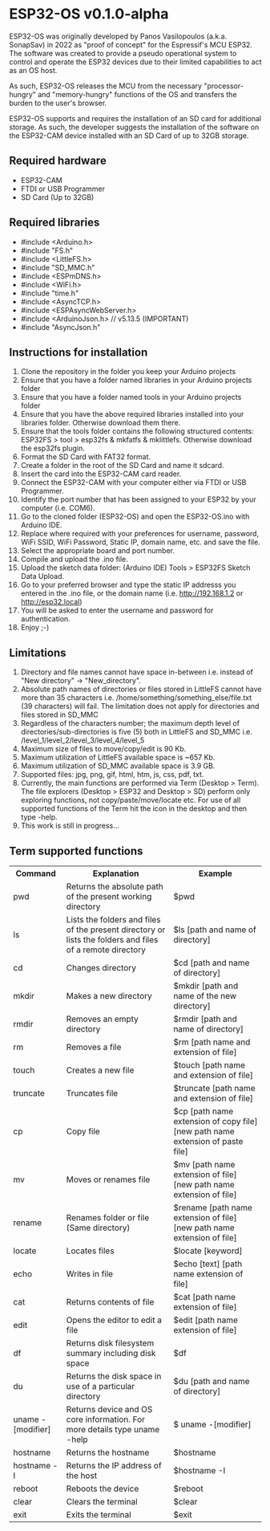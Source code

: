 # ESP32-OS v0.1.0-alpha

ESP32-OS was originally developed by Panos Vasilopoulos (a.k.a. SonapSav) in 2022 as "proof of concept" for the Espressif's MCU ESP32. The software was created to provide a pseudo operational system to control and operate the ESP32 devices due to their limited capabilities to act as an OS host.

As such, ESP32-OS releases the MCU from the necessary "processor-hungry" and "memory-hungry" functions of the OS and transfers the burden to the user's browser.

ESP32-OS supports and requires the installation of an SD card for additional storage. As such, the developer suggests the installation of the software on the ESP32-CAM device installed with an SD Card of up to 32GB storage.

## Required hardware

- ESP32-CAM
- FTDI or USB Programmer
- SD Card (Up to 32GB)

## Required libraries

- #include <Arduino.h>
- #include "FS.h"
- #include <LittleFS.h>
- #include "SD_MMC.h" 
- #include <ESPmDNS.h>
- #include <WiFi.h>
- #include "time.h"
- #include <AsyncTCP.h>
- #include <ESPAsyncWebServer.h>
- #include <ArduinoJson.h> // v5.13.5 (IMPORTANT)
- #include "AsyncJson.h"

## Instructions for installation

1. Clone the repository in the folder you keep your Arduino projects
2. Ensure that you have a folder named libraries in your Arduino projects folder
3. Ensure that you have a folder named tools in your Arduino projects folder
4. Ensure that you have the above required libraries installed into your libraries folder. Otherwise download them there.
5. Ensure that the tools folder contains the following structured contents: ESP32FS > tool > esp32fs & mkfatfs & mklittlefs. Otherwise download the esp32fs plugin.
6. Format the SD Card with FAT32 format.
7. Create a folder in the root of the SD Card and name it sdcard.
8. Insert the card into the ESP32-CAM card reader.
9. Connect the ESP32-CAM with your computer either via FTDI or USB Programmer.
10. Identify the port number that has been assigned to your ESP32 by your computer (i.e. COM6).
11. Go to the cloned folder (ESP32-OS) and open the ESP32-OS.ino with Arduino IDE.
12. Replace where required with your preferences for username, password, WiFi SSID, WiFi Password, Static IP, domain name, etc. and save the file.
13. Select the appropriate board and port number.
14. Compile and upload the .ino file.
15. Upload the sketch data folder: (Arduino IDE) Tools > ESP32FS Sketch Data Upload.
16. Go to your preferred browser and type the static IP addresss you entered in the .ino file, or the domain name (i.e. http://192.168.1.2 or http://esp32.local)
17. You will be asked to enter the username and password for authentication.
18. Enjoy ;-)

## Limitations

1. Directory and file names cannot have space in-between i.e. instead of "New directory" -> "New_directory".
2. Absolute path names of directories or files stored in LittleFS cannot have more than 35 characters i.e. /home/something/something_else/file.txt (39 characters) will fail. The limitation does not apply for directories and files stored in SD_MMC
3. Regardless of the characters number; the maximum depth level of directories/sub-directories is five (5) both in LittleFS and SD_MMC i.e. /level_1/level_2/level_3/level_4/level_5
4. Maximum size of files to move/copy/edit is 90 Kb.
5. Maximum utilization of LittleFS available space is ~657 Kb.
6. Maximum utilization of SD_MMC available space is 3.9 GB.
7. Supported files: jpg, png, gif, html, htm, js, css, pdf, txt.
8. Currently, the main functions are performed via Term (Desktop > Term). The file explorers (Desktop > ESP32 and Desktop > SD) perform only exploring functions, not copy/paste/move/locate etc. For use of all supported functions of the Term hit the icon in the desktop and then type -help.
9. This work is still in progress...

## Term supported functions

<table>
  <tr>
    <th>Command</th>
    <th>Explanation</th>
    <th>Example</th>
  </tr>
  <tr>
    <td> pwd </td><td> Returns the absolute path of the present working directory </td><td> $pwd </td>
  </tr>
  <tr>
    <td> ls </td><td> Lists the folders and files of the present directory or lists the folders and files of a remote directory </td><td> $ls [path and name of directory] </td>
  </tr>
  <tr>
    <td> cd </td><td> Changes directory </td><td> $cd [path and name of directory] </td>
  </tr>
  <tr>
    <td> mkdir </td><td> Makes a new directory </td><td> $mkdir [path and name of the new directory] </td>
  </tr>
  <tr>
    <td> rmdir </td><td> Removes an empty directory </td><td> $rmdir [path and name of directory] </td>
  </tr>
  <tr>
    <td> rm </td><td> Removes a file </td><td> $rm [path name and extension of file] </td>
  </tr>
  <tr>
    <td> touch </td><td> Creates a new file </td><td> $touch [path name and extension of file] </td>
  </tr>
  <tr>
    <td> truncate </td><td> Truncates file </td><td> $truncate [path name and extension of file] </td>
  </tr>
  <tr>
    <td> cp </td><td> Copy file </td><td> $cp [path name extension of copy file] [new path name extension of paste file] </td>
  </tr>
  <tr>
    <td> mv </td><td> Moves or renames file </td><td> $mv [path name extension of file] [new path name extension of file] </td>
  </tr>
  <tr>
    <td> rename </td><td> Renames folder or file (Same directory) </td><td> $rename [path name extension of file] [new path name extension of file] </td>
  </tr>
  <tr>
    <td> locate </td><td> Locates files </td><td> $locate [keyword] </td>
  </tr>
  <tr>
    <td> echo </td><td> Writes in file </td><td> $echo [text] [path name extension of file] </td>
  </tr>
  <tr>
    <td> cat </td><td> Returns contents of file </td><td> $cat [path name extension of file] </td>
  </tr>
  <tr>
    <td> edit </td><td> Opens the editor to edit a file </td><td> $edit [path name extension of file] </td>
  </tr>
  <tr>
    <td> df </td><td> Returns disk filesystem summary including disk space </td><td> $df </td>
  </tr>
  <tr>
    <td> du </td><td> Returns the disk space in use of a particular directory </td><td> $du [path and name of directory] </td>
  </tr>
  <tr>
    <td> uname -[modifier] </td><td> Returns device and OS core information. For more details type uname -help </td><td> $ uname -[modifier] </td>
  </tr>
  <tr>
    <td> hostname </td><td> Returns the hostname </td><td> $hostname </td>
  </tr>
  <tr>
    <td> hostname -I </td><td> Returns the IP address of the host </td><td> $hostname -I </td>
  </tr>
  <tr>
    <td> reboot </td><td> Reboots the device </td><td> $reboot </td>
  </tr>
  <tr>
    <td> clear </td><td> Clears the terminal </td><td> $clear </td>
  </tr>
  <tr>
    <td> exit </td><td> Exits the terminal </td><td> $exit </td>
  </tr>
</table>
